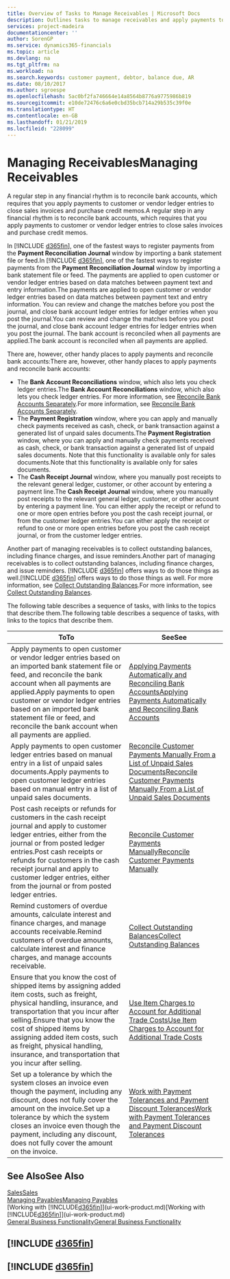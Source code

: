 ```yaml
---
title: Overview of Tasks to Manage Receivables | Microsoft Docs
description: Outlines tasks to manage receivables and apply payments to customer or vendor ledger entries.
services: project-madeira
documentationcenter: ''
author: SorenGP
ms.service: dynamics365-financials
ms.topic: article
ms.devlang: na
ms.tgt_pltfrm: na
ms.workload: na
ms.search.keywords: customer payment, debtor, balance due, AR
ms.date: 08/10/2017
ms.author: sgroespe
ms.openlocfilehash: 5ac0bf2fa746664e14a8564b8776a9775986b819
ms.sourcegitcommit: e10de72476c6a6e0cbd35bcb714a29b535c39f0e
ms.translationtype: HT
ms.contentlocale: en-GB
ms.lasthandoff: 01/21/2019
ms.locfileid: "228099"
---
```

# <a name="managing-receivables"></a><span data-ttu-id="9e97a-103">Managing Receivables</span><span class="sxs-lookup"><span data-stu-id="9e97a-103">Managing Receivables</span></span>
<span data-ttu-id="9e97a-104">A regular step in any financial rhythm is to reconcile bank accounts, which requires that you apply payments to customer or vendor ledger entries to close sales invoices and purchase credit memos.</span><span class="sxs-lookup"><span data-stu-id="9e97a-104">A regular step in any financial rhythm is to reconcile bank accounts, which requires that you apply payments to customer or vendor ledger entries to close sales invoices and purchase credit memos.</span></span>  

<span data-ttu-id="9e97a-105">In [!INCLUDE [d365fin](includes/d365fin_md.md)], one of the fastest ways to register payments from the **Payment Reconciliation Journal** window by importing a bank statement file or feed.</span><span class="sxs-lookup"><span data-stu-id="9e97a-105">In [!INCLUDE [d365fin](includes/d365fin_md.md)], one of the fastest ways to register payments from the **Payment Reconciliation Journal** window by importing a bank statement file or feed.</span></span> <span data-ttu-id="9e97a-106">The payments are applied to open customer or vendor ledger entries based on data matches between payment text and entry information.</span><span class="sxs-lookup"><span data-stu-id="9e97a-106">The payments are applied to open customer or vendor ledger entries based on data matches between payment text and entry information.</span></span> <span data-ttu-id="9e97a-107">You can review and change the matches before you post the journal, and close bank account ledger entries for ledger entries when you post the journal.</span><span class="sxs-lookup"><span data-stu-id="9e97a-107">You can review and change the matches before you post the journal, and close bank account ledger entries for ledger entries when you post the journal.</span></span> <span data-ttu-id="9e97a-108">The bank account is reconciled when all payments are applied.</span><span class="sxs-lookup"><span data-stu-id="9e97a-108">The bank account is reconciled when all payments are applied.</span></span>

<span data-ttu-id="9e97a-109">There are, however, other handy places to apply payments and reconcile bank accounts:</span><span class="sxs-lookup"><span data-stu-id="9e97a-109">There are, however, other handy places to apply payments and reconcile bank accounts:</span></span>  

* <span data-ttu-id="9e97a-110">The **Bank Account Reconciliations** window, which also lets you check ledger entries.</span><span class="sxs-lookup"><span data-stu-id="9e97a-110">The **Bank Account Reconciliations** window, which also lets you check ledger entries.</span></span> <span data-ttu-id="9e97a-111">For more information, see [Reconcile Bank Accounts Separately](bank-how-reconcile-bank-accounts-separately.md).</span><span class="sxs-lookup"><span data-stu-id="9e97a-111">For more information, see [Reconcile Bank Accounts Separately](bank-how-reconcile-bank-accounts-separately.md).</span></span>  
* <span data-ttu-id="9e97a-112">The **Payment Registration** window, where you can apply and manually check payments received as cash, check, or bank transaction against a generated list of unpaid sales documents.</span><span class="sxs-lookup"><span data-stu-id="9e97a-112">The **Payment Registration** window, where you can apply and manually check payments received as cash, check, or bank transaction against a generated list of unpaid sales documents.</span></span> <span data-ttu-id="9e97a-113">Note that this functionality is available only for sales documents.</span><span class="sxs-lookup"><span data-stu-id="9e97a-113">Note that this functionality is available only for sales documents.</span></span>  
* <span data-ttu-id="9e97a-114">The **Cash Receipt Journal** window, where you manually post receipts to the relevant general ledger, customer, or other account by entering a payment line.</span><span class="sxs-lookup"><span data-stu-id="9e97a-114">The **Cash Receipt Journal** window, where you manually post receipts to the relevant general ledger, customer, or other account by entering a payment line.</span></span> <span data-ttu-id="9e97a-115">You can either apply the receipt or refund to one or more open entries before you post the cash receipt journal, or from the customer ledger entries.</span><span class="sxs-lookup"><span data-stu-id="9e97a-115">You can either apply the receipt or refund to one or more open entries before you post the cash receipt journal, or from the customer ledger entries.</span></span>  

<span data-ttu-id="9e97a-116">Another part of managing receivables is to collect outstanding balances, including finance charges, and issue reminders.</span><span class="sxs-lookup"><span data-stu-id="9e97a-116">Another part of managing receivables is to collect outstanding balances, including finance charges, and issue reminders.</span></span> <span data-ttu-id="9e97a-117">[!INCLUDE [d365fin](includes/d365fin_md.md)] offers ways to do those things as well.</span><span class="sxs-lookup"><span data-stu-id="9e97a-117">[!INCLUDE [d365fin](includes/d365fin_md.md)] offers ways to do those things as well.</span></span> <span data-ttu-id="9e97a-118">For more information, see [Collect Outstanding Balances](receivables-collect-outstanding-balances.md).</span><span class="sxs-lookup"><span data-stu-id="9e97a-118">For more information, see [Collect Outstanding Balances](receivables-collect-outstanding-balances.md).</span></span>  

<span data-ttu-id="9e97a-119">The following table describes a sequence of tasks, with links to the topics that describe them.</span><span class="sxs-lookup"><span data-stu-id="9e97a-119">The following table describes a sequence of tasks, with links to the topics that describe them.</span></span>  


|                                                                                      <span data-ttu-id="9e97a-120">To</span><span class="sxs-lookup"><span data-stu-id="9e97a-120">To</span></span>                                                                                       |                                                                           <span data-ttu-id="9e97a-121">See</span><span class="sxs-lookup"><span data-stu-id="9e97a-121">See</span></span>                                                                            |
|-------------------------------------------------------------------------------------------------------------------------------------------------------------------------------|----------------------------------------------------------------------------------------------------------------------------------------------------------|
|   <span data-ttu-id="9e97a-122">Apply payments to open customer or vendor ledger entries based on an imported bank statement file or feed, and reconcile the bank account when all payments are applied.</span><span class="sxs-lookup"><span data-stu-id="9e97a-122">Apply payments to open customer or vendor ledger entries based on an imported bank statement file or feed, and reconcile the bank account when all payments are applied.</span></span>    |               [<span data-ttu-id="9e97a-123">Applying Payments Automatically and Reconciling Bank Accounts</span><span class="sxs-lookup"><span data-stu-id="9e97a-123">Applying Payments Automatically and Reconciling Bank Accounts</span></span>](receivables-apply-payments-auto-reconcile-bank-accounts.md)                |
|                                   <span data-ttu-id="9e97a-124">Apply payments to open customer ledger entries based on manual entry in a list of unpaid sales documents.</span><span class="sxs-lookup"><span data-stu-id="9e97a-124">Apply payments to open customer ledger entries based on manual entry in a list of unpaid sales documents.</span></span>                                   | [<span data-ttu-id="9e97a-125">Reconcile Customer Payments Manually From a List of Unpaid Sales Documents</span><span class="sxs-lookup"><span data-stu-id="9e97a-125">Reconcile Customer Payments Manually From a List of Unpaid Sales Documents</span></span>](receivables-how-reconcile-customer-payments-list-unpaid-sales-documents.md) |
|     <span data-ttu-id="9e97a-126">Post cash receipts or refunds for customers in the cash receipt journal and apply to customer ledger entries, either from the journal or from posted ledger entries.</span><span class="sxs-lookup"><span data-stu-id="9e97a-126">Post cash receipts or refunds for customers in the cash receipt journal and apply to customer ledger entries, either from the journal or from posted ledger entries.</span></span>      |                               [<span data-ttu-id="9e97a-127">Reconcile Customer Payments Manually</span><span class="sxs-lookup"><span data-stu-id="9e97a-127">Reconcile Customer Payments Manually</span></span>](receivables-how-apply-sales-transactions-manually.md)                               |
|                                 <span data-ttu-id="9e97a-128">Remind customers of overdue amounts, calculate interest and finance charges, and manage accounts receivable.</span><span class="sxs-lookup"><span data-stu-id="9e97a-128">Remind customers of overdue amounts, calculate interest and finance charges, and manage accounts receivable.</span></span>                                  |                                       [<span data-ttu-id="9e97a-129">Collect Outstanding Balances</span><span class="sxs-lookup"><span data-stu-id="9e97a-129">Collect Outstanding Balances</span></span>](receivables-collect-outstanding-balances.md)                                        |
| <span data-ttu-id="9e97a-130">Ensure that you know the cost of shipped items by assigning added item costs, such as freight, physical handling, insurance, and transportation that you incur after selling.</span><span class="sxs-lookup"><span data-stu-id="9e97a-130">Ensure that you know the cost of shipped items by assigning added item costs, such as freight, physical handling, insurance, and transportation that you incur after selling.</span></span> |                              [<span data-ttu-id="9e97a-131">Use Item Charges to Account for Additional Trade Costs</span><span class="sxs-lookup"><span data-stu-id="9e97a-131">Use Item Charges to Account for Additional Trade Costs</span></span>](payables-how-assign-item-charges.md)                               |
|           <span data-ttu-id="9e97a-132">Set up a tolerance by which the system closes an invoice even though the payment, including any discount, does not fully cover the amount on the invoice.</span><span class="sxs-lookup"><span data-stu-id="9e97a-132">Set up a tolerance by which the system closes an invoice even though the payment, including any discount, does not fully cover the amount on the invoice.</span></span>           |               [<span data-ttu-id="9e97a-133">Work with Payment Tolerances and Payment Discount Tolerances</span><span class="sxs-lookup"><span data-stu-id="9e97a-133">Work with Payment Tolerances and Payment Discount Tolerances</span></span>](finance-payment-tolerance-and-payment-discount-tolerance.md)                |

## <a name="see-also"></a><span data-ttu-id="9e97a-134">See Also</span><span class="sxs-lookup"><span data-stu-id="9e97a-134">See Also</span></span>
[<span data-ttu-id="9e97a-135">Sales</span><span class="sxs-lookup"><span data-stu-id="9e97a-135">Sales</span></span>](sales-manage-sales.md)  
[<span data-ttu-id="9e97a-136">Managing Payables</span><span class="sxs-lookup"><span data-stu-id="9e97a-136">Managing Payables</span></span>](payables-manage-payables.md)  
<span data-ttu-id="9e97a-137">[Working with [!INCLUDE[d365fin](includes/d365fin_md.md)]](ui-work-product.md)</span><span class="sxs-lookup"><span data-stu-id="9e97a-137">[Working with [!INCLUDE[d365fin](includes/d365fin_md.md)]](ui-work-product.md)</span></span>  
[<span data-ttu-id="9e97a-138">General Business Functionality</span><span class="sxs-lookup"><span data-stu-id="9e97a-138">General Business Functionality</span></span>](ui-across-business-areas.md)

## [!INCLUDE [d365fin](includes/free_trial_md.md)]  
## [!INCLUDE [d365fin](includes/training_link_md.md)]
